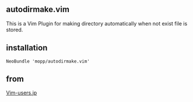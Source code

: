 ## autodirmake.vim
This is a Vim Plugin for making directory automatically when not exist file is stored.

## installation
    NeoBundle 'mopp/autodirmake.vim'

## from
[Vim-users.jp](http://vim-users.jp/2011/02/hack202/)
